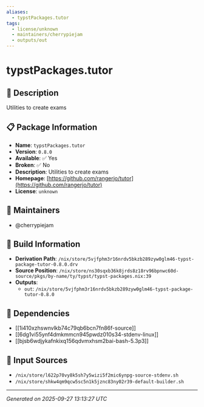 ```yaml
---
aliases:
  - typstPackages.tutor
tags:
  - license/unknown
  - maintainers/cherrypiejam
  - outputs/out
---
```


# typstPackages.tutor

## 📝 Description

Utilities to create exams

## 📋 Package Information

- **Name**: `typstPackages.tutor`
- **Version**: `0.8.0`
- **Available**: ✅ Yes
- **Broken**: ✅ No
- **Description**: Utilities to create exams
- **Homepage**: [https://github.com/rangerjo/tutor](https://github.com/rangerjo/tutor)
- **License**: `unknown`
## 👥 Maintainers

- @cherrypiejam


## 🔧 Build Information

- **Derivation Path**: `/nix/store/5vjfphm3r16nrdv5bkzb289zyw0glm46-typst-package-tutor-0.8.0.drv`
- **Source Position**: `/nix/store/ns30sqxb36k8jrds8z18rv96bpnwc60d-source/pkgs/by-name/ty/typst/typst-packages.nix:39`
- **Outputs**:
  - `out`:  `/nix/store/5vjfphm3r16nrdv5bkzb289zyw0glm46-typst-package-tutor-0.8.0`

## 🔗 Dependencies

- [[1i410xzhswnvlkb74c79qb6bcn7fn86f-source]]
- [[6dg1vi55ynf4dmkmmcn945pwdz010s34-stdenv-linux]]
- [[bjsb6wdjykafnkixq156qdvmxhsm2bai-bash-5.3p3]]

## 📁 Input Sources

- `/nix/store/l622p70vy8k5sh7y5wizi5f2mic6ynpg-source-stdenv.sh`
- `/nix/store/shkw4qm9qcw5sc5n1k5jznc83ny02r39-default-builder.sh`

---
*Generated on 2025-09-27 13:13:27 UTC*
